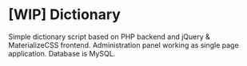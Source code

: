 # [WIP] Dictionary

Simple dictionary script based on PHP backend and jQuery & MaterializeCSS frontend. Administration panel working as single page application.
Database is MySQL.